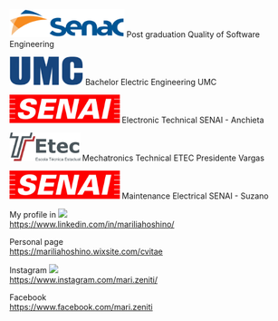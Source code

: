 
<img src="https://github.com/mariliahoshino/mariliahoshino/blob/master/logo_senac.png?raw=true" height="50" widht="400"> Post graduation Quality of Software Engineering 

<img src="https://github.com/mariliahoshino/mariliahoshino/blob/master/logo_umc.png?raw=true" height="50" widht="400">         Bachelor Electric Engineering UMC  

<img src="https://github.com/mariliahoshino/mariliahoshino/blob/master/logo_senai.png?raw=true" height="50" widht="400"> Electronic Technical SENAI - Anchieta  

<img src="https://github.com/mariliahoshino/mariliahoshino/blob/master/logo_etec.png?raw=true" height="50" widht="400"> Mechatronics Technical ETEC Presidente Vargas 

<img src="https://github.com/mariliahoshino/mariliahoshino/blob/master/logo_senai.png?raw=true" height="50" widht="400"> Maintenance Electrical SENAI - Suzano  

My profile in <img src="https://user-images.githubusercontent.com/37448340/87267194-5a2c8c80-c49d-11ea-95a5-993860580961.png">
  <br>
https://www.linkedin.com/in/mariliahoshino/

Personal page <br> 
https://mariliahoshino.wixsite.com/cvitae

Instagram  <img src = "https://static.wixstatic.com/media/d7ffe259c9e54f59837481b3dd0130eb.png/v1/fill/w_70,h_70,al_c,q_85,usm_0.66_1.00_0.01/d7ffe259c9e54f59837481b3dd0130eb.webp">  <br>
https://www.instagram.com/mari.zeniti/

Facebook <br>
https://www.facebook.com/mari.zeniti

<!--

### Hi there 👋

**mariliahoshino/mariliahoshino** is a ✨ _special_ ✨ repository because its `README.md` (this file) appears on your GitHub profile.

Here are some ideas to get you started:

- 🔭 I’m currently working on ...
- 🌱 I’m currently learning ...
- 👯 I’m looking to collaborate on ...
- 🤔 I’m looking for help with ...
- 💬 Ask me about ...
- 📫 How to reach me: ...
- 😄 Pronouns: ...
- ⚡ Fun fact: ...
-->
